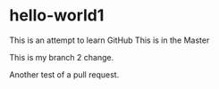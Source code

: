 # hello-world1
This is an attempt to learn GitHub
This is in the Master

This is my branch 2 change.

Another test of a pull request.
